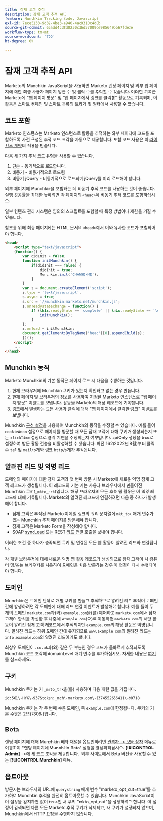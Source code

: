```yaml
---
title: 잠재 고객 추적
description: 잠재 고객 추적 API
feature: Munchkin Tracking Code, Javascript
exl-id: 7ece5133-9d32-4be3-a940-4ac0310c4d8b
source-git-commit: 66add4c38d0230c36d57009de985649bb67fde3e
workflow-type: tm+mt
source-wordcount: '766'
ht-degree: 0%

---
```


# 잠재 고객 추적 API

Marketo의 Munchkin JavaScript을 사용하면 Marketo 랜딩 페이지 및 외부 웹 페이지에 대한 최종 사용자 페이지 방문 수 및 클릭 수를 추적할 수 있습니다. 이러한 기록은 Marketo에 &quot;웹 페이지 방문&quot; 및 &quot;웹 페이지에서 링크를 클릭함&quot; 활동으로 기록되며, 이 활동은 스마트 캠페인 및 스마트 목록의 트리거 및 필터에서 사용할 수 있습니다.

## 코드 포함

Marketo 인스턴스는 Marketo 인스턴스로 활동을 추적하는 외부 페이지에 코드를 포함하도록 사전 구성된 추적 코드 조각을 자동으로 제공합니다. 포함 코드 사용은 이 [라이선스 계약](../munchkin-license.pdf)의 적용을 받습니다.

다음 세 가지 추적 코드 유형을 사용할 수 있습니다.

1. 단순 - 동기적으로 로드합니다.
1. 비동기 - 비동기적으로 로드됨
1. 비동기 jQuery - 비동기적으로 로드되며 jQuery를 미리 로드해야 합니다.

외부 페이지에 Munchkin을 포함하는 데 비동기 추적 코드를 사용하는 것이 좋습니다. 실행 성공률을 최대한 높이려면 각 페이지의 `<head>`에 비동기 추적 코드를 포함하십시오.

일부 컨텐츠 관리 시스템은 임의의 스크립트를 포함할 때 특정 방법이나 제한을 가질 수 있습니다.

참조를 위해 최종 페이지에는 HTML 문서의 `<head>`에서 이와 유사한 코드가 포함되어야 합니다.

```html
<head>
    <script type="text/javascript">
    (function() {
        var didInit = false;
        function initMunchkin() {
            if(didInit === false) {
                didInit = true;
                Munchkin.init('CHANGE-ME');
            }
        }
        var s = document.createElement('script');
        s.type = 'text/javascript';
        s.async = true;
        s.src = '//munchkin.marketo.net/munchkin.js';
        s.onreadystatechange = function() {
            if (this.readyState == 'complete' || this.readyState == 'loaded') {
                initMunchkin();
            }
        };
        s.onload = initMunchkin;
        document.getElementsByTagName('head')[0].appendChild(s);
        })();
    </script>
    ...
</head>
```

## Munchkin 동작

Marketo Munchkin의 기본 동작은 페이지 로드 시 다음을 수행하는 것입니다.

1. 현재 브라우저에 Munchkin 쿠키가 있는지 확인하고 없는 경우 만듭니다.
1. 현재 페이지 및 브라우저의 정보를 사용하여 지정된 Marketo 인스턴스로 &quot;웹 페이지 방문&quot; 이벤트를 보냅니다. 활동을 Marketo의 해당 레코드에 기록합니다.
1. 링크에서 발생하는 모든 사용자 클릭에 대해 &quot;웹 페이지에서 클릭한 링크&quot; 이벤트를 보냅니다.

Munchkin [구성 설정](lead-tracking.md#lead-tracking-api)을 사용하여 Munchkin의 동작을 수정할 수 있습니다. 예를 들어 `cookieAnon` 설정으로 페이지를 방문할 때 모든 잠재 고객에 대해 쿠키가 생성되는지 또는 `clickTime` 설정으로 클릭 지연을 수정하는지 여부입니다. apiOnly 설정을 true로 설정하여 방문 활동 전송을 비활성화할 수 있습니다. 버전 162(2022년 8월)부터 클릭 수 `tel` 및 `mailto`개와 링크 `http/s`개가 추적됩니다.

## 알려진 리드 및 익명 리드

도메인의 페이지에 대한 잠재 고객의 첫 번째 방문 시 Marketo에 새로운 익명 잠재 고객 레코드가 생성됩니다. 이 레코드의 기본 키는 사용자 브라우저에서 만들어진 Munchkin 쿠키(`_mkto_trk`)입니다. 해당 브라우저의 모든 후속 웹 활동은 이 익명 레코드에 대해 기록됩니다. Marketo의 알려진 레코드에 연결하려면 다음 중 하나가 발생해야 합니다.

- 잠재 고객은 추적된 Marketo 이메일 링크의 쿼리 문자열에 `mkt_tok` 매개 변수가 있는 Munchkin 추적 페이지를 방문해야 합니다.
- 잠재 고객은 Marketo Form을 작성해야 합니다.
- SOAP [syncLead](../soap-api/leads.md) 또는 REST [리드 연결](https://developer.adobe.com/marketo-apis/api/mapi/#tag/Leads/operation/associateLeadUsingPOST) 호출을 보내야 합니다.

이러한 조건 중 하나가 충족되면 쿠키 및 연결된 모든 웹 활동이 알려진 리드와 연결됩니다.

각 개별 브라우저에 대해 새로운 익명 웹 활동 레코드가 생성되므로 잠재 고객이 새 컴퓨터 및/또는 브라우저를 사용하여 도메인을 처음 방문하는 경우 이 연결이 다시 수행되어야 합니다.

## 도메인

Munchkin은 도메인 단위로 개별 쿠키를 만들고 추적하므로 알려진 리드 추적이 도메인 간에 발생하려면 각 도메인에 대해 리드 연결 이벤트가 발생해야 합니다. 예를 들어 두 개의 도메인 `marketo.com`과(와) `example.com`을(를) 제어하고 `marketo.com`에서 잠재 고객이 양식을 작성한 후 나중에 `example.com`(으)로 이동하면 `marketo.com`의 해당 활동이 알려진 잠재 고객 레코드에서 추적되지만 `example.com`의 해당 활동은 익명입니다. 알려진 리드는 하위 도메인 간에 유지되므로 `www.example.com`의 알려진 리드는 `info.example.com`의 알려진 리드이기도 합니다.

최상위 도메인이 `.co.uk`과(와) 같은 두 부분인 경우 코드가 올바르게 추적되도록 Munchkin 코드 조각에 domainLevel 매개 변수를 추가하십시오. 자세한 내용은 [여기](lead-tracking.md#domains)를 참조하세요.

## 쿠키

Munchkin 쿠키는 키 `_mkto_trk`을(를) 사용하며 다음 패턴 값을 가집니다.

`id:561\-HYG\-937&token:_mch\-marketo.com\-1374552656411\-90718`

Munchkin 쿠키는 각 두 번째 수준 도메인, 즉 `example.com`에 한정됩니다. 쿠키의 기본 수명은 2년(730일)입니다.

## Beta

랜딩 페이지에 대해 Munchkin 베타 채널을 옵트인하려면 [관리자 -> 보물 상자](https://experienceleague.adobe.com/en/docs/marketo/using/product-docs/administration/settings/enable-or-disable-treasure-chest-features) 메뉴로 이동하여 &quot;랜딩 페이지에 Munchkin Beta&quot; 설정을 활성화하십시오. **[!UICONTROL Admin]** ->에 새 코드 조각을 제공합니다.  외부 사이트에서 Beta 버전을 사용할 수 있는 **[!UICONTROL Munchkin]** 메뉴.

## 옵트아웃

방문자는 브라우저의 URL에 `querystring` 매개 변수 &quot;marketo_opt_out=true&quot;를 추가하여 Munchkin 추적을 완전히 옵트아웃할 수 있습니다. Munchkin JavaScript이 이 설정을 감지하면 값이 `true`인 새 쿠키 &quot;mkto_opt_out&quot;을 설정하려고 합니다. 이 설정이 검색되면 다른 모든 Marketo 추적 쿠키가 삭제되고, 새 쿠키가 설정되지 않으며, Munchkin에서 HTTP 요청을 수행하지 않습니다.
